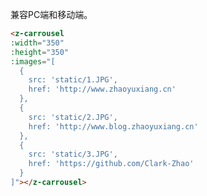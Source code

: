 <template>
  <z-carrousel
  :width="350"
  :height="350"
  :images="[
  {
    src: 'static/1.JPG',
    href: 'http://www.zhaoyuxiang.cn'
  },
  {
    src: 'static/2.JPG',
    href: 'http://www.blog.zhaoyuxiang.cn'
  },
  {
    src: 'static/3.JPG',
    href: 'https://github.com/Clark-Zhao'
  }
  ]"></z-carrousel>
</template>

兼容PC端和移动端。

```html
<z-carrousel
:width="350"
:height="350"
:images="[
  {
    src: 'static/1.JPG',
    href: 'http://www.zhaoyuxiang.cn'
  },
  {
    src: 'static/2.JPG',
    href: 'http://www.blog.zhaoyuxiang.cn'
  },
  {
    src: 'static/3.JPG',
    href: 'https://github.com/Clark-Zhao'
  }
]"></z-carrousel>
```

<template>
  <div class="introduce-block">
    <z-table
    :ths="['参数','类型','必填','默认值','说明']"
    :trs="[
            ['width','Number','是','-','轮播图宽度'],
            ['height','Number','是','-','轮播图高度'],
            ['images','Array','是','-','需要轮播的图片组(src: 图片路径, href: 超链接)'],
            ['delay','Number','否','3000','每张图片展示的时长'],
            ['isShowIndex','Boolean','否','true','显示图片的序号'],
            ['type','String','否','next','轮播的方向(pre, next)']
          ]">
    </z-table>
  </div>
</template>

<script>
import zCarrousel from 'src/components/Carrousel'
import zTable from 'src/components/Table'

export default {
  components: {
    zCarrousel,
    zTable
  }
}
</script>
